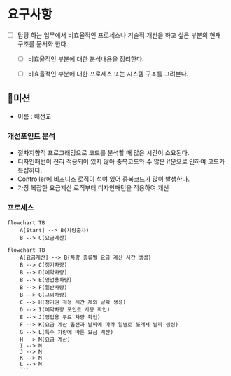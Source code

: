 # 요구사항
- [ ] 담당 하는 업무에서 비효율적인 프로세스나 기술적 개선을 하고 싶은 부분의 현재 구조를 문서화 한다.
    - [ ] 비효율적인 부분에 대한 분석내용을 정리한다.
    - [ ] 비효율적인 부분에 대한 프로세스 또는 시스템 구조를 그려본다.


## 🚀미션
- 이름 : 배선교
### 개선포인트 분석
- 절차지향적 프로그래밍으로 코드를 분석할 때 많은 시간이 소요된다.
- 디자인패턴이 전혀 적용되어 있지 않아 중복코드와 수 많은 if문으로 인하여 코드가 복잡하다.
- Controller에 비즈니스 로직이 섞여 있어 중복코드가 많이 발생한다.
- 가장 복잡한 요금계산 로직부터 디자인패턴을 적용하여 개선

### 프로세스
```mermaid
flowchart TB
    A[Start] --> B(차량출차)
    B --> C(요금계산)
```

```mermaid
flowchart TB
    A[요금계산] --> B{차량 종류별 요금 계산 시간 생성}
    B --> C(정기차량)
    B --> D(예약차량)
    B --> E(영업용차량)
    B --> F(일반차량)
    B --> G(그외차량)
    C --> H(정기권 적용 시간 제외 날짜 생성)
    D --> I(예약차량 포인트 사용 확인)
    E --> J(영업용 무료 차량 확인)
    F --> K(요금 계산 옵션과 날짜에 따라 일별로 쪼개서 날짜 생성)
    G --> L(특수 차량에 따른 요금 계산)
    H --> M(요금 계산)
    I --> M
    J --> M
    K --> M
    L --> M
    ```
